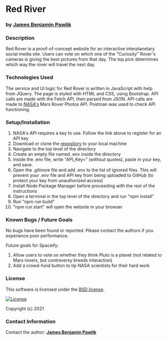 # __Red River__
### by [James Benjamin Pawlik](jbpawlik.github.io/home)

### __Description__
Red Rover is a proof-of-concept website for an interactive interplanetary social media site. Users can vote on which one of the "Curiosity" Rover's cameras is giving the best pictures from that day. The top pick determines which way the rover will travel the next day.

### __Technologies Used__
 The service and UI logic for Red Rover is written in JavaScript with help from JQuery. The page is styled with HTML and CSS, using Bootstrap. API calls are made with the Fetch API, then parsed from JSON. API calls are made to [NASA's](https://api.nasa.gov/) Mars Rover Photos API. Postman was used to check API functioning.

### __Setup/Installation__
1. NASA's API requires a key to use. Follow the link above to register for an API key
2. Download or clone the [repository](http://github.com/jbpawlik/red-rover) to your local machine
3. Navigate to the top level of the directory
4. Create an empty file named .env inside the directory
5. Inside the .env file, write "API_Key=" (without quotes), paste in your key, and save.
6. Open the .gitinore file and add .env to the list of ignored files. This will prevent your .env file and API key from being uploaded to GitHub (to protect your key from unauthorized access)
7. Install Node Package Manager before proceeding with the rest of the instructions
8. Open a terminal in the top level of the directory and run "npm install"
9. Run "npm run build"
10. "npm run start" will open the website in your browser

### __Known Bugs / Future Goals__
No bugs have been found or reported. Please contact the authors if you experience poor performance.

Future goals for Spaceify:
1. Allow users to vote on whether they think Pluto is a planet (not related to Mars rovers, but controversy breeds interaction)
2. Add a crowd-fund button to tip NASA scientists for their hard work

### __License__
This software is licensed under the [BSD license](license.txt).

[![License](https://img.shields.io/badge/License-BSD%202--Clause-orange.svg)](https://opensource.org/licenses/BSD-2-Clause)

Copyright (c) 2021 

### __Contact Information__
Contact the author: __[James Benjamin Pawlik](james.benjamin.pawlik@gmail.com)__
